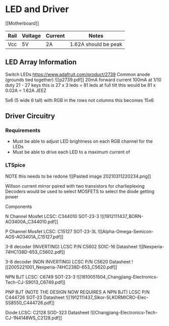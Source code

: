 # LED and Driver
[[Motherboard]]

| Rail   | Voltage | Current | Notes                       |
| ------ | ------- | ------- | --------------------------- |
| Vcc    | 5V      | 2A      | 1.62A should be peak        |

## LED Array Information
Switch LEDs
https://www.adafruit.com/product/2739
 Common anode (grounds tied together)
 ![[p2739.pdf]]
 20mA forward current
 100mA at 1/10 duty
 21 - 27 keys 
 this is 27 x 3 leds = 81 leds
 at full tilt this would be 81 x 0.02A = 1.62A JEEZ
 
5x6 (5 wide 6 tall)
with RGB in the rows not columns this becomes 15x6

## Driver Circuitry

### Requirements
- Must be able to adjust LED brightness on each RGB channel for the LEDs
- Must be able to drive each LED to a maximum current of 

### LTSpice
NOTE this needs to be redone 
![[Pasted image 20210311220234.png]]

Willson current mirror paired with two transistors for charlieplexing
Decoders would be used to select MOSFETS to select the diode getting power

Components

N Channel Mosfet
LCSC: C344010
SOT-23-3
![[1912111437_BORN-AO3400A_C344010.pdf]]

P Channel Mosfet
LCSC: C15127
SOT-23-3L
![[Alpha-Omega-Semicon-AOS-AO3401A_C15127.pdf]]

3-8 decoder (INVERTING)
LCSC P/N C5602
SOIC-16
Datasheet
![[Nexperia-74HC138D-653_C5602.pdf]]

3-8 decoder (NON INVERTING)
LCSC P/N C5620
Datasheet
![[2005221001_Nexperia-74HC238D-653_C5620.pdf]]

NPN BJT
LCSC: C6749
SOT-23-3
![[1810051504_Changjiang-Electronics-Tech-CJ-S9013_C6749.pdf]]

PNP BJT (NOTE THE DESIGN NOW REQUIRES A NPN BJT)
LCSC P/N C444726
SOT-23
Datasheet
![[1912111437_Slkor-SLKORMICRO-Elec-SS8550_C444726.pdf]]

Diode 
LCSC: C2128
SOD-323
Datasheet
![[Changjiang-Electronics-Tech-CJ-1N4148WS_C2128.pdf]]